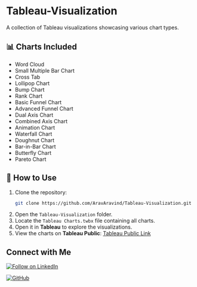 # Tableau-Visualization

A collection of Tableau visualizations showcasing various chart types.

## 📊 Charts Included
- Word Cloud
- Small Multiple Bar Chart
- Cross Tab
- Lollipop Chart
- Bump Chart
- Rank Chart
- Basic Funnel Chart
- Advanced Funnel Chart
- Dual Axis Chart
- Combined Axis Chart
- Animation Chart
- Waterfall Chart
- Doughnut Chart
- Bar-in-Bar Chart
- Butterfly Chart
- Pareto Chart

## 📌 How to Use
1. Clone the repository:
   ```sh
   git clone https://github.com/AravAravind/Tableau-Visualization.git
   ```
2. Open the `Tableau-Visualization` folder.
3. Locate the `Tableau Charts.twbx` file containing all charts.
4. Open it in **Tableau** to explore the visualizations.
5. View the charts on **Tableau Public**: [Tableau Public Link](https://public.tableau.com/app/profile/aravind.r3391/viz/PracticeAdvCharts/WordCloud)

## Connect with Me

[![Follow on LinkedIn](https://img.shields.io/badge/Follow%20on%20LinkedIn-0A66C2?style=flat&logo=linkedin&logoColor=white)](https://www.linkedin.com/comm/mynetwork/discovery-see-all?usecase=PEOPLE_FOLLOWS&followMember=arav-r)

[![GitHub](https://img.shields.io/badge/GitHub-Aravind-181717?style=for-the-badge&logo=github)](https://github.com/AravAravind)




